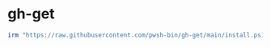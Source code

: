 # gh-get

```powershell
irm "https://raw.githubusercontent.com/pwsh-bin/gh-get/main/install.ps1" | iex
```
